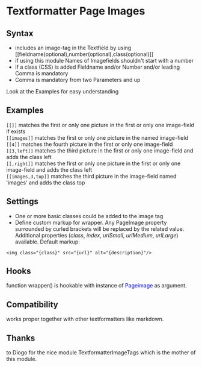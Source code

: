 Textformatter Page Images
=========================

## Syntax
* includes an image-tag in the Textfield by using [[fieldname(optional),number(optional),class(optional)]] 
* if using this module Names of Imagefields shouldn't start with a number
* If a class (CSS) is added Fieldname and/or Number and/or leading Comma is mandatory
* Comma is mandatory from two Parameters and up

Look at the Examples for easy understanding

## Examples
`[[]]` matches the first or only one picture in the first or only one image-field if exists  
`[[images]]` matches the first or only one picture in the named image-field  
`[[4]]` matches the fourth picture in the first or only one image-field  
`[[3,left]]` matches the third picture in the first or only one image-field and adds the class left  
`[[,right]]` matches the first or only one picture in the first or only one image-field and adds the class left  
`[[images,3,top]]` matches the third picture in the image-field named 'images' and adds the class top  

## Settings
* One or more basic classes could be added to the image tag
* Define custom markup for wrapper. Any PageImage property surrounded by curled brackets will be replaced by the related value. Additional properties (*class*, *index*, *urlSmall*, *urlMedium*, *urlLarge*) available. Default markup:  

```
<img class="{class}" src="{url}" alt="{description}"/>
```

## Hooks
function wrapper() is hookable with instance of <span style="color:blue;">Pageimage</span> as argument.

## Compatibility
works proper together with other textformatters like markdown.

## Thanks
to Diogo for the nice module TextformatterImageTags which is the mother of this module. 

